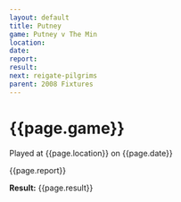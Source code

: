 ```yaml
---
layout: default
title: Putney
game: Putney v The Min
location: 
date: 
report: 
result: 
next: reigate-pilgrims
parent: 2008 Fixtures
---
```


# {{page.game}}

Played at {{page.location}} on {{page.date}}

{{page.report}}

**Result:** {{page.result}}
